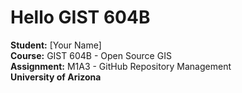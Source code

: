 # Hello GIST 604B

**Student:** [Your Name]  
**Course:** GIST 604B - Open Source GIS  
**Assignment:** M1A3 - GitHub Repository Management  
**University of Arizona**
